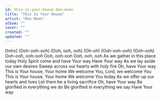 ```yaml
---
id: this-is-your-house-don-moen
title: "This Is Your House"
artist: "Don Moen"
album: ""
cover: ""
created: ""
updated: ""
---
```


[Intro]
(Ooh-ooh-ooh)
(Ooh, ooh, ooh)
(Oh-oh)
(Ooh-ooh-ooh)
(Ooh-ooh)
Ooh-ooh, ooh-ooh
Ooh, ooh-ooh
Ooh, ooh, ooh
As we gather in this place today
Holy Spirit come and have Your way
Have Your way
As we lay aside our own desires
Sweep across our hearts with holy fire
Oh, have Your way
This is Your house, Your home
We welcome You, Lord, we welcome You
This is Your house, Your home
We welcome You today
As we offer up our hearts and lives
Let them be a living sacrifice
Oh, have Your way
Be glorified in everything we do
Be glorified in everything we say
Have Your way